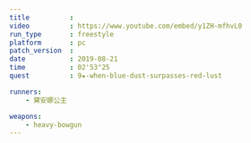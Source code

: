 ```yaml
---
title          :
video          : https://www.youtube.com/embed/y1ZH-mfhvL0
run_type       : freestyle
platform       : pc
patch_version  : 
date           : 2019-08-21
time           : 02'53"25
quest          : 9★-when-blue-dust-surpasses-red-lust

runners:
    - 黛安娜公主

weapons:
    - heavy-bowgun
---
```

